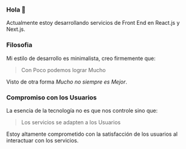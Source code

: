 ### Hola 👋

Actualmente estoy desarrollando servicios de Front End en React.js y Next.js.

### Filosofia

Mi estilo de desarrollo es minimalista, creo firmemente que:

> Con Poco podemos lograr Mucho

Visto de otra forma _Mucho no siempre es Mejor_.

### Compromiso con los Usuarios

La esencia de la tecnología no es que nos controle sino que:

> Los servicios se adapten a los Usuarios

Estoy altamente comprometido con la satisfacción de los usuarios al interactuar con los servicios.
